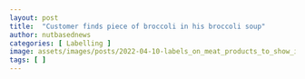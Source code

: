 ```yaml
---
layout: post
title:  "Customer finds piece of broccoli in his broccoli soup"
author: nutbasednews
categories: [ Labelling ]
image: assets/images/posts/2022-04-10-labels_on_meat_products_to_show_images_of_slaughtered_animals/0.png
tags: [ ]
---
```


